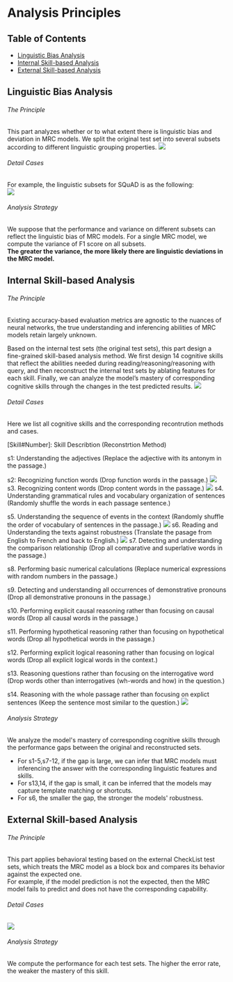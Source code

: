 # Analysis Principles

## Table of Contents
- [Linguistic Bias Analysis](#linguistic-bias-analysis)
- [Internal Skill-based Analysis](#internal-skill-based-analysis)
- [External Skill-based Analysis](#external-skill-based-analysis)

## Linguistic Bias Analysis
###### The Principle
This part analyzes whether or to what extent there is linguistic bias and deviation in MRC models.
We split the original test set into several subsets according to different linguistic grouping properties.
![](./src/p1.jpg )

###### Detail Cases
For example, the linguistic subsets for SQuAD is as the following:  
![](./src/p1-case-all.png )

###### Analysis Strategy
We suppose that the performance and variance on different subsets can reflect the linguistic bias of MRC models. For a single MRC model, we compute the variance of F1 score on all subsets.  
**The greater the variance, the more likely there are linguistic deviations in the MRC model.**


## Internal Skill-based Analysis
###### The Principle
Existing accuracy-based evaluation metrics are agnostic to the nuances of neural networks, the true understanding and inferencing abilities of MRC models retain largely unknown.

Based on the internal test sets (the original test sets), this part design a fine-grained skill-based analysis method. We first design 14 cognitive skills that reflect the abilities needed during reading/reasoning/reasoning with query, and then reconstruct the internal test sets by ablating features for each skill. Finally, we can analyze the model’s mastery of corresponding cognitive skills through the changes in the test predicted results.
![](./src/p2.jpg )

###### Detail Cases
Here we list all cognitive skills and the corresponding recontrution methods and cases.

\[Skill\#Number]: Skill Describtion (Reconstrtion Method)

s1: Understanding the adjectives (Replace the adjective with its antonym in the passage.)

s2: Recognizing function words (Drop function words in the passage.)
![](./src/p2-case-s2.jpg )
s3. Recognizing content words (Drop content words in the passage.)
![](./src/p2-case-s3.jpg )
s4. Understanding grammatical rules and vocabulary organization of sentences (Randomly shuffle the words in each passage sentence.)

s5. Understanding the sequence of events in the context (Randomly shuffle the order of vocabulary of sentences in the passage.)
![](./src/p2-case-s5.jpg )
s6. Reading and Understanding the texts against robustness (Translate the pasage from English to French and back to English.)
![](./src/p2-case-s6.jpg )
s7. Detecting and understanding the comparison relationship (Drop all comparative and superlative words in the passage.)

s8. Performing basic numerical calculations (Replace numerical expressions with random numbers in the passage.)

s9. Detecting and understanding all occurrences of demonstrative pronouns (Drop all demonstrative pronouns in the passage.)

s10. Performing explicit causal reasoning rather than focusing on causal words (Drop all causal words in the passage.)

s11. Performing hypothetical reasoning rather than focusing on hypothetical words (Drop all hypothetical words in the passage.)

s12. Performing explicit logical reasoning rather than focusing on logical words (Drop all explicit logical words in the context.)

s13. Reasoning questions rather than focusing on the interrogative word (Drop words other than interrogatives (wh-words and how) in the question.)

s14. Reasoning with the whole passage rather than focusing on explict sentences (Keep the sentence most similar to the question.)
![](./src/p2-case-s14.jpg )

###### Analysis Strategy
We analyze the model's mastery of corresponding cognitive skills through the performance gaps between the original and reconstructed sets.

- For s1-5,s7-12, if the gap is large, we can infer that MRC models must inferencing the answer with the corresponding linguistic features and skills.
- For s13,14, if the gap is small, it can be inferred that the models may capture template matching or shortcuts.
- For s6, the smaller the gap, the stronger the models' robustness.

## External Skill-based Analysis
###### The Principle
This part applies behavioral testing based on the external CheckList test sets, which treats the MRC model as a block box and compares its behavior against the expected one.  
For example, if the model prediction is not the expected, then the MRC model fails to predict and does not have the corresponding capability.  

###### Detail Cases
![](./src/p3-case.jpg )

###### Analysis Strategy
We compute the performance for each test sets.
The higher the error rate, the weaker the mastery of this skill.